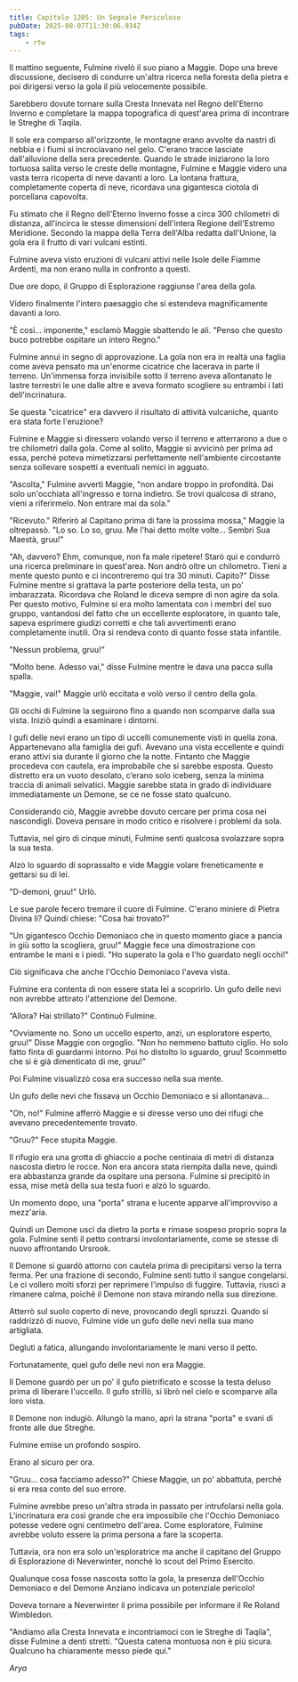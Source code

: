 ```yaml
---
title: Capitolo 1205: Un Segnale Pericoloso
pubDate: 2025-08-07T11:30:06.934Z
tags:
    - rtw
---
```



Il mattino seguente, Fulmine rivelò il suo piano a Maggie. Dopo una breve discussione, decisero di condurre un'altra ricerca nella foresta della pietra e poi dirigersi verso la gola il più velocemente possibile.


Sarebbero dovute tornare sulla Cresta Innevata nel Regno dell'Eterno Inverno e completare la mappa topografica di quest'area prima di incontrare le Streghe di Taqila.


Il sole era comparso all'orizzonte, le montagne erano avvolte da nastri di nebbia e i fiumi si incrociavano nel gelo. C'erano tracce lasciate dall'alluvione della sera precedente. Quando le strade iniziarono la loro tortuosa salita verso le creste delle montagne, Fulmine e Maggie videro una vasta terra ricoperta di neve davanti a loro. La lontana frattura, completamente coperta di neve, ricordava una gigantesca ciotola di porcellana capovolta.


Fu stimato che il Regno dell'Eterno Inverno fosse a circa 300 chilometri di distanza, all'incirca le stesse dimensioni dell'intera Regione dell'Estremo Meridione. Secondo la mappa della Terra dell'Alba redatta dall'Unione, la gola era il frutto di vari vulcani estinti.


Fulmine aveva visto eruzioni di vulcani attivi nelle Isole delle Fiamme Ardenti, ma non erano nulla in confronto a questi.


Due ore dopo, il Gruppo di Esplorazione raggiunse l'area della gola.


Videro finalmente l'intero paesaggio che si estendeva magnificamente davanti a loro.


"È così... imponente," esclamò Maggie sbattendo le ali. "Penso che questo buco potrebbe ospitare un intero Regno."


Fulmine annuì in segno di approvazione. La gola non era in realtà una faglia come aveva pensato ma un'enorme cicatrice che lacerava in parte il terreno. Un'immensa forza invisibile sotto il terreno aveva allontanato le lastre terrestri le une dalle altre e aveva formato scogliere su entrambi i lati dell'incrinatura.


Se questa "cicatrice" era davvero il risultato di attività vulcaniche, quanto era stata forte l'eruzione?


Fulmine e Maggie si diressero volando verso il terreno e atterrarono a due o tre chilometri dalla gola. Come al solito, Maggie si avvicinò per prima ad essa, perché poteva mimetizzarsi perfettamente nell'ambiente circostante senza sollevare sospetti a eventuali nemici in agguato.


"Ascolta," Fulmine avvertì Maggie, "non andare troppo in profondità. Dai solo un'occhiata all'ingresso e torna indietro. Se trovi qualcosa di strano, vieni a riferirmelo. Non entrare mai da sola."


"Ricevuto." Riferirò al Capitano prima di fare la prossima mossa," Maggie la oltrepassò. "Lo so. Lo so, gruu. Me l'hai detto molte volte... Sembri Sua Maestà, gruu!"


"Ah, davvero? Ehm, comunque, non fa male ripetere! Starò qui e condurrò una ricerca preliminare in quest'area. Non andrò oltre un chilometro. Tieni a mente questo punto e ci incontreremo qui tra 30 minuti. Capito?" Disse Fulmine mentre si grattava la parte posteriore della testa, un po' imbarazzata. Ricordava che Roland le diceva sempre di non agire da sola. Per questo motivo, Fulmine si era molto lamentata con i membri del suo gruppo, vantandosi del fatto che un eccellente esploratore, in quanto tale, sapeva esprimere giudizi corretti e che tali avvertimenti erano completamente inutili. Ora si rendeva conto di quanto fosse stata infantile.




"Nessun problema, gruu!"


"Molto bene. Adesso vai," disse Fulmine mentre le dava una pacca sulla spalla.


"Maggie, vai!" Maggie urlò eccitata e volò verso il centro della gola.


Gli occhi di Fulmine la seguirono fino a quando non scomparve dalla sua vista. Iniziò quindi a esaminare i dintorni.


I gufi delle nevi erano un tipo di uccelli comunemente visti in quella zona. Appartenevano alla famiglia dei gufi. Avevano una vista eccellente e quindi erano attivi sia durante il giorno che la notte. Fintanto che Maggie procedeva con cautela, era improbabile che si sarebbe esposta. Questo distretto era un vuoto desolato, c’erano solo iceberg, senza la minima traccia di animali selvatici. Maggie sarebbe stata in grado di individuare immediatamente un Demone, se ce ne fosse stato qualcuno.


Considerando ciò, Maggie avrebbe dovuto cercare per prima cosa nei nascondigli. Doveva pensare in modo critico e risolvere i problemi da sola.


Tuttavia, nel giro di cinque minuti, Fulmine sentì qualcosa svolazzare sopra la sua testa.


Alzò lo sguardo di soprassalto e vide Maggie volare freneticamente e gettarsi su di lei.


"D-demoni, gruu!" Urlò.


Le sue parole fecero tremare il cuore di Fulmine. C'erano miniere di Pietra Divina lì? Quindi chiese: "Cosa hai trovato?"


"Un gigantesco Occhio Demoniaco che in questo momento giace a pancia in giù sotto la scogliera, gruu!" Maggie fece una dimostrazione con entrambe le mani e i piedi. "Ho superato la gola e l'ho guardato negli occhi!"


Ciò significava che anche l'Occhio Demoniaco l'aveva vista.


Fulmine era contenta di non essere stata lei a scoprirlo. Un gufo delle nevi non avrebbe attirato l'attenzione del Demone.


“Allora? Hai strillato?" Continuò Fulmine.


"Ovviamente no. Sono un uccello esperto, anzi, un esploratore esperto, gruu!" Disse Maggie con orgoglio. "Non ho nemmeno battuto ciglio. Ho solo fatto finta di guardarmi intorno. Poi ho distolto lo sguardo, gruu! Scommetto che si è già dimenticato di me, gruu!"


Poi Fulmine visualizzò cosa era successo nella sua mente.


Un gufo delle nevi che fissava un Occhio Demoniaco e si allontanava...


"Oh, no!" Fulmine afferrò Maggie e si diresse verso uno dei rifugi che avevano precedentemente trovato.


"Gruu?" Fece stupita Maggie.


Il rifugio era una grotta di ghiaccio a poche centinaia di metri di distanza nascosta dietro le rocce. Non era ancora stata riempita dalla neve, quindi era abbastanza grande da ospitare una persona. Fulmine si precipitò in essa, mise metà della sua testa fuori e alzò lo sguardo.


Un momento dopo, una "porta" strana e lucente apparve all'improvviso a mezz'aria.


Quindi un Demone uscì da dietro la porta e rimase sospeso proprio sopra la gola. Fulmine sentì il petto contrarsi involontariamente, come se stesse di nuovo affrontando Ursrook.


Il Demone si guardò attorno con cautela prima di precipitarsi verso la terra ferma. Per una frazione di secondo, Fulmine sentì tutto il sangue congelarsi. Le ci vollero molti sforzi per reprimere l'impulso di fuggire. Tuttavia, riuscì a rimanere calma, poiché il Demone non stava mirando nella sua direzione.


Atterrò sul suolo coperto di neve, provocando degli spruzzi. Quando si raddrizzò di nuovo, Fulmine vide un gufo delle nevi nella sua mano artigliata.


Deglutì a fatica, allungando involontariamente le mani verso il petto.


Fortunatamente, quel gufo delle nevi non era Maggie.


Il Demone guardò per un po' il gufo pietrificato e scosse la testa deluso prima di liberare l'uccello. Il gufo strillò, si librò nel cielo e scomparve alla loro vista.


Il Demone non indugiò. Allungò la mano, aprì la strana "porta" e svanì di fronte alle due Streghe.


Fulmine emise un profondo sospiro.


Erano al sicuro per ora.


"Gruu... cosa facciamo adesso?" Chiese Maggie, un po' abbattuta, perché si era resa conto del suo errore.


Fulmine avrebbe preso un'altra strada in passato per intrufolarsi nella gola. L'incrinatura era così grande che era impossibile che l'Occhio Demoniaco potesse vedere ogni centimetro dell'area. Come esploratore, Fulmine avrebbe voluto essere la prima persona a fare la scoperta.


Tuttavia, ora non era solo un'esploratrice ma anche il capitano del Gruppo di Esplorazione di Neverwinter, nonché lo scout del Primo Esercito.


Qualunque cosa fosse nascosta sotto la gola, la presenza dell'Occhio Demoniaco e del Demone Anziano indicava un potenziale pericolo!


Doveva tornare a Neverwinter il prima possibile per informare il Re Roland Wimbledon.


"Andiamo alla Cresta Innevata e incontriamoci con le Streghe di Taqila", disse Fulmine a denti stretti. "Questa catena montuosa non è più sicura. Qualcuno ha chiaramente messo piede qui."






<em>Arya</em>




                                


                                



